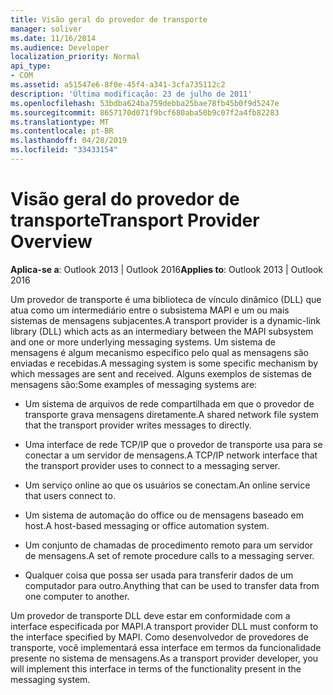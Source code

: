 ```yaml
---
title: Visão geral do provedor de transporte
manager: soliver
ms.date: 11/16/2014
ms.audience: Developer
localization_priority: Normal
api_type:
- COM
ms.assetid: a51547e6-8f0e-45f4-a341-3cfa735112c2
description: 'Última modificação: 23 de julho de 2011'
ms.openlocfilehash: 53bdba624ba759debba25bae78fb45b0f9d5247e
ms.sourcegitcommit: 8657170d071f9bcf680aba50b9c07f2a4fb82283
ms.translationtype: MT
ms.contentlocale: pt-BR
ms.lasthandoff: 04/28/2019
ms.locfileid: "33433154"
---
```

# <a name="transport-provider-overview"></a><span data-ttu-id="36f28-103">Visão geral do provedor de transporte</span><span class="sxs-lookup"><span data-stu-id="36f28-103">Transport Provider Overview</span></span>

  
  
<span data-ttu-id="36f28-104">**Aplica-se a**: Outlook 2013 | Outlook 2016</span><span class="sxs-lookup"><span data-stu-id="36f28-104">**Applies to**: Outlook 2013 | Outlook 2016</span></span> 
  
<span data-ttu-id="36f28-105">Um provedor de transporte é uma biblioteca de vínculo dinâmico (DLL) que atua como um intermediário entre o subsistema MAPI e um ou mais sistemas de mensagens subjacentes.</span><span class="sxs-lookup"><span data-stu-id="36f28-105">A transport provider is a dynamic-link library (DLL) which acts as an intermediary between the MAPI subsystem and one or more underlying messaging systems.</span></span> <span data-ttu-id="36f28-106">Um sistema de mensagens é algum mecanismo específico pelo qual as mensagens são enviadas e recebidas.</span><span class="sxs-lookup"><span data-stu-id="36f28-106">A messaging system is some specific mechanism by which messages are sent and received.</span></span> <span data-ttu-id="36f28-107">Alguns exemplos de sistemas de mensagens são:</span><span class="sxs-lookup"><span data-stu-id="36f28-107">Some examples of messaging systems are:</span></span>
  
- <span data-ttu-id="36f28-108">Um sistema de arquivos de rede compartilhada em que o provedor de transporte grava mensagens diretamente.</span><span class="sxs-lookup"><span data-stu-id="36f28-108">A shared network file system that the transport provider writes messages to directly.</span></span>
    
- <span data-ttu-id="36f28-109">Uma interface de rede TCP/IP que o provedor de transporte usa para se conectar a um servidor de mensagens.</span><span class="sxs-lookup"><span data-stu-id="36f28-109">A TCP/IP network interface that the transport provider uses to connect to a messaging server.</span></span>
    
- <span data-ttu-id="36f28-110">Um serviço online ao que os usuários se conectam.</span><span class="sxs-lookup"><span data-stu-id="36f28-110">An online service that users connect to.</span></span>
    
- <span data-ttu-id="36f28-111">Um sistema de automação do office ou de mensagens baseado em host.</span><span class="sxs-lookup"><span data-stu-id="36f28-111">A host-based messaging or office automation system.</span></span>
    
- <span data-ttu-id="36f28-112">Um conjunto de chamadas de procedimento remoto para um servidor de mensagens.</span><span class="sxs-lookup"><span data-stu-id="36f28-112">A set of remote procedure calls to a messaging server.</span></span>
    
- <span data-ttu-id="36f28-113">Qualquer coisa que possa ser usada para transferir dados de um computador para outro.</span><span class="sxs-lookup"><span data-stu-id="36f28-113">Anything that can be used to transfer data from one computer to another.</span></span>
    
<span data-ttu-id="36f28-114">Um provedor de transporte DLL deve estar em conformidade com a interface especificada por MAPI.</span><span class="sxs-lookup"><span data-stu-id="36f28-114">A transport provider DLL must conform to the interface specified by MAPI.</span></span> <span data-ttu-id="36f28-115">Como desenvolvedor de provedores de transporte, você implementará essa interface em termos da funcionalidade presente no sistema de mensagens.</span><span class="sxs-lookup"><span data-stu-id="36f28-115">As a transport provider developer, you will implement this interface in terms of the functionality present in the messaging system.</span></span>
  

